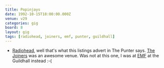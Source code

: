 ```yaml
---
title: Popinjays
date: 1992-10-15T18:00:00.000Z
venue: v29
categories: gig
board: 8
layout: gig
tags: [radiohead, joiners, emf, punter, guildhall]
---
```

+ <a href="/wiki/radiohead">Radiohead</a>, well that's what this listings advert in The Punter says. <a href="/wiki/joiners">The Joiners</a> was an awesome venue. Was not at this one, I was at <a href="/wiki/emf">EMF</a> at the Guildhall instead :-(